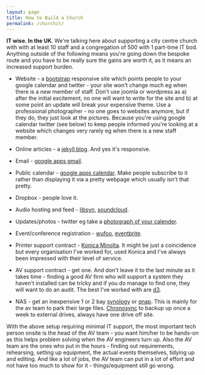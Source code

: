 ```yaml
---
layout: page
title: How to Build a Church
permalink: /churchit/
---
```


**IT wise.  In the UK**.  We're talking here about supporting a city centre church with with at least 10 staff and a congregation of 500 with 1 part-time IT bod.  Anything outside of the following means you're going down the bespoke route and you have to be really sure the gains are worth it, as it means an increased support burden. 

- Website - a [bootstrap](http://getbootstrap.com) responsive site which points people to your google calendar and twitter - your site won't change much eg when there is a new member of staff.  Don't use joomla or wordpress as a)  after the initial excitement, no one will want to write for the site and b) at some point an update will break your expensive theme. Use a professional photographer - no one goes to websites anymore, but if they do, they just look at the pictures.  Because you're using google calendar twitter (see below) to keep people informed you're looking at a website which changes very rarely eg when there is a new staff member.

- Online articles - a [jekyll blog](https://jekyllrb.com).  And yes it's responsive.

- Email - [google apps gmail](https://apps.google.com/products/gmail/).

- Public calendar - [google apps calendar](https://apps.google.com/products/calendar/).  Make people subscribe to it rather than displaying it via a pretty webpage which usually isn't that pretty.  

- Dropbox - people love it.

- Audio hosting and feed - [libsyn](https://www.libsyn.com/plans-pricing/), [soundcloud](https://soundcloud.com/pro?ref=t201).

- Updates/photos - twitter eg take a [photograph of your calender](https://twitter.com/bakery47/status/675434236158021632).

- Event/conference registration - [wufoo](https://www.wufoo.com), [eventbrite](https://www.eventbrite.co.uk).

- Printer support contract - [Konica Minolta](http://www.konicaminolta.co.uk/business-solutions/home.html).  It might be just a coincidence but every organisation I've worked for, used Konica and I've always been impressed with their level of service.

- AV support contract - get one.  And don't leave it to the last minute as it takes time - finding a good AV firm who will support a system they haven't installed can be tricky and if you do manage to find one, they will want to do an audit.  The best I've worked with are [d3](http://www.d3av.co.uk/1/1/Home/Home.html).

- NAS - get an inexpensive 1 or 2 bay [synology](https://www.synology.com/en-uk/) or [qnap](https://www.qnap.com/i/uk/).  This is mainly for the av team to park their large files.  [Chronosync](http://www.econtechnologies.com/chronosync/overview.html) to backup up once a week to external drives, always have one drive off site.

With the above setup requiring minimal IT support, the most important tech person onsite is the head of the AV team - you want him/her to be hands-on as this helps problem solving when the AV engineers turn up.  Also the AV team are the ones who put in the hours - finding out requirements, rehearsing, setting up equipment, the actual events themselves, tidying up and editing.  And like a lot of jobs, the AV team can put in a lot of effort and not have too much to show for it - things/equipment still go wrong.